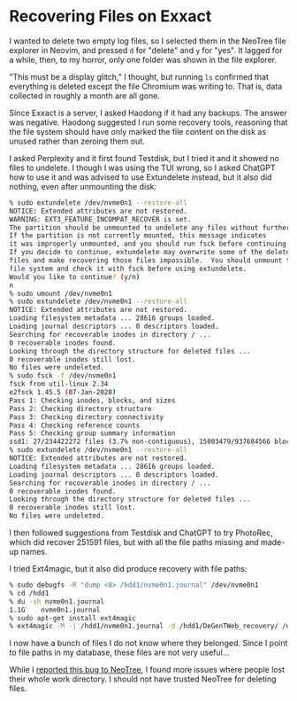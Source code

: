 # Recovering Files on Exxact

I wanted to delete two empty log files, so I selected them in
the NeoTree file explorer in Neovim, and pressed `d` for "delete" and `y` for
"yes".
It lagged for a while, then, to my horror, only one folder was shown in
the file explorer.

"This must be a display glitch," I thought, but running `ls` confirmed that
everything is deleted except the file Chromium was writing to.
That is, data collected in roughly a month are all gone.

Since Exxact is a server, I asked Haodong if it had any backups.
The answer was negative.
Haodong suggested I run some recovery tools, reasoning that
the file system should have only marked the file content on the disk as
unused rather than zeroing them out.

I asked Perplexity and it first found Testdisk, but I tried it and
it showed no files to undelete.
I though I was using the TUI wrong, so I asked ChatGPT how to use it and
was advised to use Extundelete instead, but it also did nothing,
even after unmounting the disk:

```sh
% sudo extundelete /dev/nvme0n1 --restore-all
NOTICE: Extended attributes are not restored.
WARNING: EXT3_FEATURE_INCOMPAT_RECOVER is set.
The partition should be unmounted to undelete any files without further data loss.
If the partition is not currently mounted, this message indicates 
it was improperly unmounted, and you should run fsck before continuing.
If you decide to continue, extundelete may overwrite some of the deleted
files and make recovering those files impossible.  You should unmount the
file system and check it with fsck before using extundelete.
Would you like to continue? (y/n)
n
% sudo umount /dev/nvme0n1
% sudo extundelete /dev/nvme0n1 --restore-all
NOTICE: Extended attributes are not restored.
Loading filesystem metadata ... 28616 groups loaded.
Loading journal descriptors ... 0 descriptors loaded.
Searching for recoverable inodes in directory / ... 
0 recoverable inodes found.
Looking through the directory structure for deleted files ... 
0 recoverable inodes still lost.
No files were undeleted.
% sudo fsck -f /dev/nvme0n1
fsck from util-linux 2.34
e2fsck 1.45.5 (07-Jan-2020)
Pass 1: Checking inodes, blocks, and sizes
Pass 2: Checking directory structure
Pass 3: Checking directory connectivity
Pass 4: Checking reference counts
Pass 5: Checking group summary information
ssd1: 27/234422272 files (3.7% non-contiguous), 15003479/937684566 blocks
% sudo extundelete /dev/nvme0n1 --restore-all
NOTICE: Extended attributes are not restored.
Loading filesystem metadata ... 28616 groups loaded.
Loading journal descriptors ... 0 descriptors loaded.
Searching for recoverable inodes in directory / ... 
0 recoverable inodes found.
Looking through the directory structure for deleted files ... 
0 recoverable inodes still lost.
No files were undeleted.
```

I then followed suggestions from Testdisk and ChatGPT to try PhotoRec, which
did recover 251591 files, but with all the file paths missing and
made-up names.

I tried Ext4magic, but it also did produce recovery with file paths:

```sh
% sudo debugfs -R "dump <8> /hdd1/nvme0n1.journal" /dev/nvme0n1
% cd /hdd1
% du -sh nvme0n1.journal 
1.1G	nvme0n1.journal
% sudo apt-get install ext4magic
% ext4magic -M -j /hdd1/nvme0n1.journal -d /hdd1/DeGenTWeb_recovery/ /dev/nvme0n1
```

I now have a bunch of files I do not know where they belonged.
Since I point to file paths in my database, these files are not very useful…

While I [reported this bug to
NeoTree](https://github.com/nvim-neo-tree/neo-tree.nvim/issues/1682),
I found more issues where people lost their whole work directory.
I should not have trusted NeoTree for deleting files.
